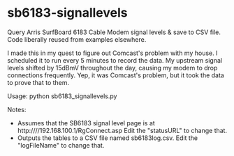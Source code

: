 # sb6183-signallevels
Query Arris SurfBoard 6183 Cable Modem signal levels &amp; save to CSV file.  Code liberally reused from examples elsewhere.

I made this in my quest to figure out Comcast's problem with my house.  I scheduled it to run every 5 minutes to record the data.  My upstream signal levels shifted by 15dBmV throughout the day, causing my modem to drop connections frequently.  Yep, it was Comcast's problem, but it took the data to prove that to them.

Usage:
python sb6183_signallevels.py

Notes:
   - Assumes that the SB6183 signal level page is at http:////192.168.100.1/RgConnect.asp  Edit the "statusURL" to change that.
   - Outputs the tables to a CSV file named sb6183log.csv.  Edit the "logFileName" to change that.
